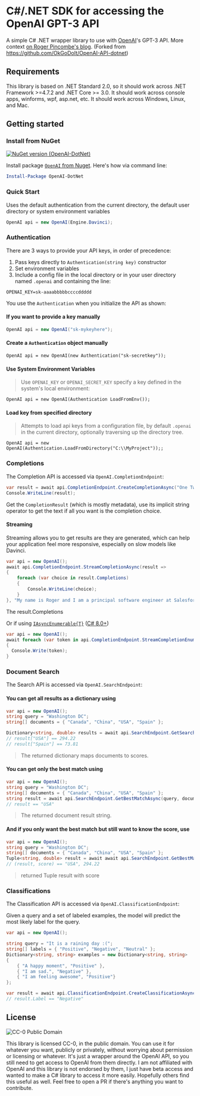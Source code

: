 # C#/.NET SDK for accessing the OpenAI GPT-3 API

A simple C# .NET wrapper library to use with [OpenAI](https://openai.com/)'s GPT-3 API.  More context [on Roger Pincombe's blog](https://rogerpincombe.com/openai-dotnet-api). (Forked from https://github.com/OkGoDoIt/OpenAI-API-dotnet)

## Requirements

This library is based on .NET Standard 2.0, so it should work across .NET Framework >=4.7.2 and .NET Core >= 3.0.  It should work across console apps, winforms, wpf, asp.net, etc.  It should work across Windows, Linux, and Mac.

## Getting started

### Install from NuGet

[![NuGet version (OpenAI-DotNet)](https://img.shields.io/nuget/v/OpenAI-DotNet.svg?style=flat-square)](https://www.nuget.org/packages/OpenAI-DotNet/)

Install package [`OpenAI` from Nuget](https://www.nuget.org/packages/OpenAI-DotNet/).  Here's how via command line:

```powershell
Install-Package OpenAI-DotNet
```

### Quick Start

Uses the default authentication from the current directory, the default user directory or system environment variables

```csharp
OpenAI api = new OpenAI(Engine.Davinci);
```

### Authentication

There are 3 ways to provide your API keys, in order of precedence:

1. Pass keys directly to `Authentication(string key)` constructor
2. Set environment variables
3. Include a config file in the local directory or in your user directory named `.openai` and containing the line:

```shell
OPENAI_KEY=sk-aaaabbbbbccccddddd
```

You use the `Authentication` when you initialize the API as shown:

#### If you want to provide a key manually

```csharp
OpenAI api = new OpenAI("sk-mykeyhere");
```

#### Create a `Authentication` object manually

```chsarp
OpenAI api = new OpenAI(new Authentication("sk-secretkey"));
```

#### Use System Environment Variables

> Use `OPENAI_KEY` or `OPENAI_SECRET_KEY` specify a key defined in the system's local environment:

```chsarp
OpenAI api = new OpenAI(Authentication LoadFromEnv());
```

#### Load key from specified directory

> Attempts to load api keys from a configuration file, by default `.openai` in the current directory, optionally traversing up the directory tree.

```chsarp
OpenAI api = new OpenAI(Authentication.LoadFromDirectory("C:\\MyProject"));;
```

### Completions

The Completion API is accessed via `OpenAI.CompletionEndpoint`:

```csharp
var result = await api.CompletionEndpoint.CreateCompletionAsync("One Two Three One Two", temperature: 0.1, engine: Engine.Davinci);
Console.WriteLine(result);
```

 Get the `CompletionResult` (which is mostly metadata), use its implicit string operator to get the text if all you want is the completion choice.

#### Streaming

Streaming allows you to get results are they are generated, which can help your application feel more responsive, especially on slow models like Davinci.

```csharp
var api = new OpenAI();
await api.CompletionEndpoint.StreamCompletionAsync(result =>
{
    foreach (var choice in result.Completions)
    {
        Console.WriteLine(choice);
    }
}, "My name is Roger and I am a principal software engineer at Salesforce.  This is my resume:", max_tokens: 200, temperature: 0.5, presencePenalty: 0.1, frequencyPenalty: 0.1, engine: Engine.Davinci);
```

The result.Completions

Or if using [`IAsyncEnumerable{T}`](https://docs.microsoft.com/en-us/dotnet/api/system.collections.generic.iasyncenumerable-1?view=net-5.0) ([C# 8.0+](https://docs.microsoft.com/en-us/archive/msdn-magazine/2019/november/csharp-iterating-with-async-enumerables-in-csharp-8))

```csharp
var api = new OpenAI();
await foreach (var token in api.CompletionEndpoint.StreamCompletionEnumerableAsync("My name is Roger and I am a principal software engineer at Salesforce.  This is my resume:", max_tokens: 200, temperature: 0.5, presencePenalty: 0.1, frequencyPenalty: 0.1, engine: Engine.Davinci))
{
  Console.Write(token);
}
```

### Document Search

The Search API is accessed via `OpenAI.SearchEndpoint`:

#### You can get all results as a dictionary using

```csharp
var api = new OpenAI();
string query = "Washington DC";
string[] documents = { "Canada", "China", "USA", "Spain" };

Dictionary<string, double> results = await api.SearchEndpoint.GetSearchResultsAsync(query, documents, Engine.Curie);
// result["USA"] == 294.22
// result["Spain"] == 73.81
```

> The returned dictionary maps documents to scores.

#### You can get only the best match using

```csharp
var api = new OpenAI();
string query = "Washington DC";
string[] documents = { "Canada", "China", "USA", "Spain" };
string result = await api.SearchEndpoint.GetBestMatchAsync(query, documents, Engine.Curie);
// result == "USA"
```

> The returned document result string.

#### And if you only want the best match but still want to know the score, use

```csharp
var api = new OpenAI();
string query = "Washington DC";
string[] documents = { "Canada", "China", "USA", "Spain" };
Tuple<string, double> result = await await api.SearchEndpoint.GetBestMatchWithScoreAsync(query, documents, Engine.Curie);
// (result, score) == "USA", 294.22
```

> returned Tuple result with score

### Classifications

The Classification API is accessed via `OpenAI.ClassificationEndpoint`:

Given a query and a set of labeled examples, the model will predict the most likely label for the query.

```csharp
var api = new OpenAI();

string query = "It is a raining day :(";
string[] labels = { "Positive", "Negative", "Neutral" };
Dictionary<string, string> examples = new Dictionary<string, string>
{
    { "A happy moment", "Positive" },
    { "I am sad.", "Negative" },
    { "I am feeling awesome", "Positive"}
};

var result = await api.ClassificationEndpoint.CreateClassificationAsync(new ClassificationRequest(query, examples, labels));
// result.Label == "Negative"
```

## License

![CC-0 Public Domain](https://licensebuttons.net/p/zero/1.0/88x31.png)

This library is licensed CC-0, in the public domain.  You can use it for whatever you want, publicly or privately, without worrying about permission or licensing or whatever.  It's just a wrapper around the OpenAI API, so you still need to get access to OpenAI from them directly.  I am not affiliated with OpenAI and this library is not endorsed by them, I just have beta access and wanted to make a C# library to access it more easily.  Hopefully others find this useful as well.  Feel free to open a PR if there's anything you want to contribute.
